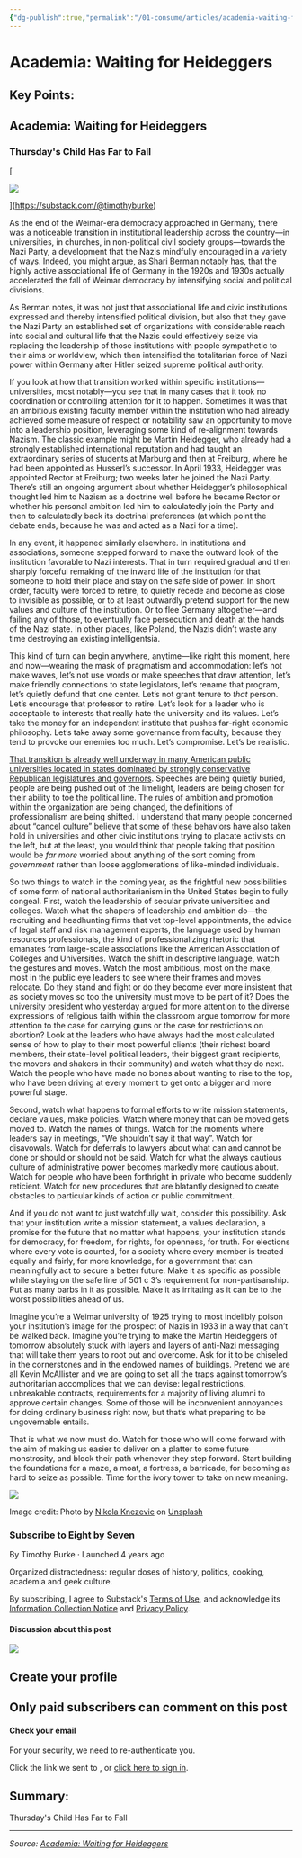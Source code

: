 ```yaml
---
{"dg-publish":true,"permalink":"/01-consume/articles/academia-waiting-for-heideggers/","title":"Academia: Waiting for Heideggers"}
---
```



# Academia: Waiting for Heideggers

## Key Points:
## Academia: Waiting for Heideggers

### Thursday's Child Has Far to Fall

[

![](https://substackcdn.com/image/fetch/w_36,h_36,c_fill,f_auto,q_auto:good,fl_progressive:steep/https%3A%2F%2Fbucketeer-e05bbc84-baa3-437e-9518-adb32be77984.s3.amazonaws.com%2Fpublic%2Fimages%2F3931665e-1fee-4b15-a2cd-7e65e15bbad4_5588x3725.jpeg)

](https://substack.com/@timothyburke)

As the end of the Weimar-era democracy approached in Germany, there was a noticeable transition in institutional leadership across the country—in universities, in churches, in non-political civil society groups—towards the Nazi Party, a development that the Nazis mindfully encouraged in a variety of ways. Indeed, you might argue, [as Shari Berman notably has](https://histphil.org/2021-05-13/revisiting-civil-society-and-the-collapse-of-the-weimar-republic/), that the highly active associational life of Germany in the 1920s and 1930s actually accelerated the fall of Weimar democracy by intensifying social and political divisions.

As Berman notes, it was not just that associational life and civic institutions expressed and thereby intensified political division, but also that they gave the Nazi Party an established set of organizations with considerable reach into social and cultural life that the Nazis could effectively seize via replacing the leadership of those institutions with people sympathetic to their aims or worldview, which then intensified the totalitarian force of Nazi power within Germany after Hitler seized supreme political authority.

If you look at how that transition worked within specific institutions—universities, most notably—you see that in many cases that it took no coordination or controlling attention for it to happen. Sometimes it was that an ambitious existing faculty member within the institution who had already achieved some measure of respect or notability saw an opportunity to move into a leadership position, leveraging some kind of re-alignment towards Nazism. The classic example might be Martin Heidegger, who already had a strongly established international reputation and had taught an extraordinary series of students at Marburg and then at Freiburg, where he had been appointed as Husserl’s successor. In April 1933, Heidegger was appointed Rector at Freiburg; two weeks later he joined the Nazi Party. There’s still an ongoing argument about whether Heidegger’s philosophical thought led him to Nazism as a doctrine well before he became Rector or whether his personal ambition led him to calculatedly join the Party and then to calculatedly back its doctrinal preferences (at which point the debate ends, because he was and acted as a Nazi for a time).

In any event, it happened similarly elsewhere. In institutions and associations, someone stepped forward to make the outward look of the institution favorable to Nazi interests. That in turn required gradual and then sharply forceful remaking of the inward life of the institution for that someone to hold their place and stay on the safe side of power. In short order, faculty were forced to retire, to quietly recede and become as close to invisible as possible, or to at least outwardly pretend support for the new values and culture of the institution. Or to flee Germany altogether—and failing any of those, to eventually face persecution and death at the hands of the Nazi state. In other places, like Poland, the Nazis didn’t waste any time destroying an existing intelligentsia.

This kind of turn can begin anywhere, anytime—like right this moment, here and now—wearing the mask of pragmatism and accommodation: let’s not make waves, let’s not use words or make speeches that draw attention, let’s make friendly connections to state legislators, let’s rename that program, let’s quietly defund that one center. Let’s not grant tenure to *that* person. Let’s encourage that professor to retire. Let’s look for a leader who is acceptable to interests that really hate the university and its values. Let’s take the money for an independent institute that pushes far-right economic philosophy. Let’s take away some governance from faculty, because they tend to provoke our enemies too much. Let’s compromise. Let’s be realistic.

[That transition is already well underway in many American public universities located in states dominated by strongly conservative Republican legislatures and governors](https://www.chronicle.com/article/the-red-state-university-blues). Speeches are being quietly buried, people are being pushed out of the limelight, leaders are being chosen for their ability to toe the political line. The rules of ambition and promotion within the organization are being changed, the definitions of professionalism are being shifted. I understand that many people concerned about “cancel culture” believe that some of these behaviors have also taken hold in universities and other civic institutions trying to placate activists on the left, but at the least, you would think that people taking that position would be *far more* worried about anything of the sort coming from *government* rather than loose agglomerations of like-minded individuals.

So two things to watch in the coming year, as the frightful new possibilities of some form of national authoritarianism in the United States begin to fully congeal. First, watch the leadership of secular private universities and colleges. Watch what the shapers of leadership and ambition do—the recruiting and headhunting firms that vet top-level appointments, the advice of legal staff and risk management experts, the language used by human resources professionals, the kind of professionalizing rhetoric that emanates from large-scale associations like the American Association of Colleges and Universities. Watch the shift in descriptive language, watch the gestures and moves. Watch the most ambitious, most on the make, most in the public eye leaders to see where their frames and moves relocate. Do they stand and fight or do they become ever more insistent that as society moves so too the university must move to be part of it? Does the university president who yesterday argued for more attention to the diverse expressions of religious faith within the classroom argue tomorrow for more attention to the case for carrying guns or the case for restrictions on abortion? Look at the leaders who have always had the most calculated sense of how to play to their most powerful clients (their richest board members, their state-level political leaders, their biggest grant recipients, the movers and shakers in their community) and watch what they do next. Watch the people who have made no bones about wanting to rise to the top, who have been driving at every moment to get onto a bigger and more powerful stage.

Second, watch what happens to formal efforts to write mission statements, declare values, make policies. Watch where money that can be moved gets moved to. Watch the names of things. Watch for the moments where leaders say in meetings, “We shouldn’t say it that way”. Watch for disavowals. Watch for deferrals to lawyers about what can and cannot be done or should or should not be said. Watch for what the always cautious culture of administrative power becomes markedly more cautious about. Watch for people who have been forthright in private who become suddenly reticient. Watch for new procedures that are blatantly designed to create obstacles to particular kinds of action or public commitment.

And if you do not want to just watchfully wait, consider this possibility. Ask that your institution write a mission statement, a values declaration, a promise for the future that no matter what happens, your institution stands for democracy, for freedom, for rights, for openness, for truth. For elections where every vote is counted, for a society where every member is treated equally and fairly, for more knowledge, for a government that can meaningfully act to secure a better future. Make it as specific as possible while staying on the safe line of 501 c 3’s requirement for non-partisanship. Put as many barbs in it as possible. Make it as irritating as it can be to the worst possibilities ahead of us.

Imagine you’re a Weimar university of 1925 trying to most indelibly poison your institution’s image for the prospect of Nazis in 1933 in a way that can’t be walked back. Imagine you’re trying to make the Martin Heideggers of tomorrow absolutely stuck with layers and layers of anti-Nazi messaging that will take them years to root out and overcome. Ask for it to be chiseled in the cornerstones and in the endowed names of buildings. Pretend we are all Kevin McAllister and we are going to set all the traps against tomorrow’s authoritarian accomplices that we can devise: legal restrictions, unbreakable contracts, requirements for a majority of living alumni to approve certain changes. Some of those will be inconvenient annoyances for doing ordinary business right now, but that’s what preparing to be ungovernable entails.

That is what we now must do. Watch for those who will come forward with the aim of making us easier to deliver on a platter to some future monstrosity, and block their path whenever they step forward. Start building the foundations for a maze, a moat, a fortress, a barricade, for becoming as hard to seize as possible. Time for the ivory tower to take on new meaning.

![](https://substackcdn.com/image/fetch/w_1456,c_limit,f_auto,q_auto:good,fl_progressive:steep/https%3A%2F%2Fbucketeer-e05bbc84-baa3-437e-9518-adb32be77984.s3.amazonaws.com%2Fpublic%2Fimages%2Fffd2dc95-4b43-460a-8905-e239fca03f57_5856x4016.jpeg)

Image credit: Photo by [Nikola Knezevic](https://unsplash.com/@nknezevic?utm_source=unsplash&utm_medium=referral&utm_content=creditCopyText) on [Unsplash](https://unsplash.com/s/photos/fortress?utm_source=unsplash&utm_medium=referral&utm_content=creditCopyText)

### Subscribe to Eight by Seven

By Timothy Burke · Launched 4 years ago

Organized distractedness: regular doses of history, politics, cooking, academia and geek culture.

By subscribing, I agree to Substack's [Terms of Use](https://substack.com/tos), and acknowledge its [Information Collection Notice](https://substack.com/ccpa#personal-data-collected) and [Privacy Policy](https://substack.com/privacy).

#### Discussion about this post

![](https://substackcdn.com/image/fetch/w_32,h_32,c_fill,f_auto,q_auto:good,fl_progressive:steep/https%3A%2F%2Fsubstack.com%2Fimg%2Favatars%2Fdefault-light.png)

## Create your profile

## Only paid subscribers can comment on this post

#### Check your email

For your security, we need to re-authenticate you.

Click the link we sent to , or [click here to sign in](https://substack.com/sign-in?redirect=%2Fp%2Facademia-waiting-for-heideggers&for_pub=timothyburke&with_password=true).

## Summary:
Thursday's Child Has Far to Fall

---

*Source: [Academia: Waiting for Heideggers](https://timothyburke.substack.com/p/academia-waiting-for-heideggers)*
